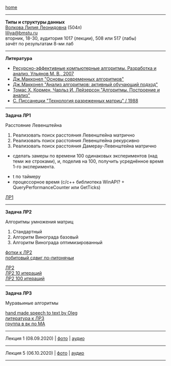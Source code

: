 [home](https://github.com/dKosarevsky/iu7/blob/master/2020_2021_3sem.md)
____________________________________
**Типы и структуры данных** \
[Волкова Лилия Леонидовна](https://www.hse.ru/org/persons/69165154) (504л) \
liliya@bmstu.ru \
вторник, 18-30, аудитория 1017 (лекции), 508 или 517 (лабы) \
зачёт по результатам 8-ми лаб
____________________________________
**Литература**

* [Ресурсно-эффективные компьютерные алгоритмы. Разработка и анализ, Ульянов М. В., 2007](https://drive.google.com/file/d/1GDkqsfJDjotvynJQqXr2NnCyt19Jt4bD/view?usp=drivesdk)
* [Дж.Макконел "Основы современных алгоритмов"](https://drive.google.com/file/d/1NXChAct0nCx3uMfQ-Em50TY-T4BWFm5n/view?usp=sharing)
* [Дж.Макконел "Анализ алгоритмов: активный обучающий подход"](http://www.technosphera.ru/files/book_pdf/0/book_8_3.pdf)
* [Томас Х. Кормен, Чарльз И. Лейзерсон "Алгоритмы. Построение и анализ"](https://t.me/progbook/15)
* [С. Писсанецки "Технология разреженных матриц" / 1988](https://drive.google.com/file/d/1NOzTU26bs_LNCjjWrePr2OZRP-ZcfTAq/view?usp=sharing)
____________________________________

**Задача ЛР1**

Расстояние Левенштейна

1. Реализовать поиск расстояния Левенштейна матрично
2. Реализовать поиск расстояния Левенштейна рекурсивно
3. Реализовать поиск расстояния Дамерау-Левенштейна матрично

+ сделать замеры по времени 100 одинаковых экспериментов (над теми же строками), и, поделив на 100,
получить усреднённое время 1-го эксперимента.
- t по таймеру
- процессорное время (c/c++ библиотека WinAPI? + QueryPerformanceCounter или GetTicks)

[ЛР1](https://www.kaggle.com/dmisky/tads-lab-01)
____________________________________

**Задача ЛР2**

Алгоритмы умножения матриц

1. Стандартный
2. Алгоритм Винограда базовый
3. Алгоритм Винограда оптимизированный

 [фотки к ЛР2](https://drive.google.com/drive/folders/19F0r92UZy7WqeTX9bbIl64P4nGbfljqo?usp=sharing) \
 [побитовый сдвиг по-питонячьи](https://wiki.python.org/moin/BitwiseOperators)
 
 [ЛР2](https://www.kaggle.com/dmisky/tads-lab-02) \
 [ЛР2 10 итераций](labs_tads/lab-02-10_it.ipynb) \
 [ЛР2 100 итераций](labs_tads/lab-02-100_it.ipynb)
____________________________________

**Задача ЛР3**

Муравьиные алгоритмы

[hand made speech to text by Oleg](stt/dtas_lab_003.md) \
[литература к ЛР3](https://drive.google.com/folderview?id=1G3qexlRgV9Ap1EZy4xO3ZKXjTTXsd2sg) \
[группа в вк по МА](https://m.vk.com/ant_colony_optimization)
____________________________________

Лекция 1 (08.09.2020) | [фото](https://drive.google.com/drive/folders/1OYuu3KKNGjLVhArjl6piAMHTkfpSgHud?usp=sharing) | [аудио](https://drive.google.com/drive/folders/1vkE5v2c4qiqtBCoP984QhED_ukufxqBA?usp=sharing)
____________________________________

Лекция 5 (06.10.2020) | [фото](https://drive.google.com/drive/folders/15vdE5tZmOHO1ceIDNb3n7FrbdIyJqLUy?usp=sharing) | [аудио](https://drive.google.com/drive/folders/1NzuBE9upOsI-NyjGn-Vm5A55skni0Mp3?usp=sharing)
____________________________________

